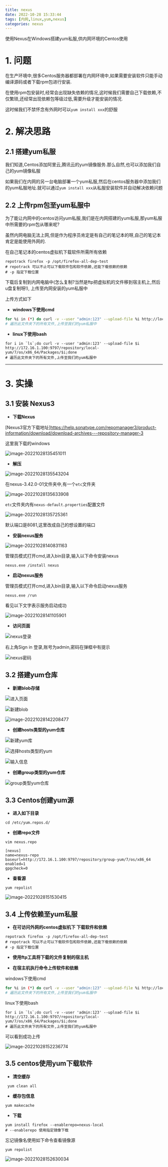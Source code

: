 ```yaml
---
title: nexus
date: 2022-10-28 15:33:44
tags: [内网,linux,yum,nexus]
categories: nexus
---
```

使用Nexus在Windows搭建yum私服,供内网环境的Centos使用

<!-- more -->

# 1. 问题

在生产环境中,很多Centos服务器都部署在内网环境中,如果需要安装软件只能手动编译源码或者下载rpm包进行安装.

在使用rpm包安装时,经常会出现缺失依赖的情况,这时候我们需要自己下载依赖,不仅繁琐,还经常出现依赖包等级过低,需要升级才能安装的情况.

这时候我们不禁怀念有外网时可以`yum install xxx`的舒服

# 2. 解决思路

## 2.1 搭建yum私服

我们知道,Centos添加阿里云,腾讯云的yum镜像服务.那么自然,也可以添加我们自己的yum镜像私服

如果我们在内网的另一台电脑部署一个yum私服,然后在centos服务器中添加我们的yum私服地址.就可以通过`yum install xxx`从私服安装软件并自动解决依赖问题

## 2.2 上传rpm包至yum私服中

为了能让内网中的centos访问yum私服,我们是在内网搭建的yum私服,那yum私服中所需要的rpm包从哪来呢?

虽然内网电脑无法上网,但是作为程序员肯定是有自己的笔记本的呀,自己的笔记本肯定是能使用外网的.

在自己笔记本的centos虚拟机下载软件所需所有依赖

```shell
repotrack firefox -p /opt/firefox-all-dep-test
# repotrack 可以不止可以下载软件包和软件依赖,还能下载依赖的依赖
# -p 指定下载位置
```

下载后复制到内网电脑中(怎么复制?当然是ftp把虚拟机的文件移到宿主机上,然后u盘复制呀!), 上传至内网安装的yum私服中

上传方式如下

- **windows下使用cmd**

```sh
for %i in (*) do curl -v --user "admin:123" --upload-file %i http://localhost:9797/repository/local-yum/7/os/x86_64/Packages/%i
# 遍历此文件夹下的所有文件,上传至我们的yum私服中
```

- **linux下使用bash**

```shell
for i in `ls`;do curl -v --user 'admin:123' --upload-file $i http://172.16.1.100:9797/repository/local-yum/7/os/x86_64/Packages/$i;done
# 遍历此文件夹下的所有文件,上传至我们的yum私服中
```



---

# 3. 实操

## 3.1 安装 Nexus3

- **下载Nexus**

[Nexus3官方下载地址]https://help.sonatype.com/repomanager3/product-information/download/download-archives---repository-manager-3

这里我下载的windows

![image-20221028135451011](https://image-1306887402.cos.ap-nanjing.myqcloud.com/markDown/image-20221028135451011.png)

- **解压**

![image-20221028135543204](https://image-1306887402.cos.ap-nanjing.myqcloud.com/markDown/image-20221028135543204.png)

在nexus-3.42.0-01文件夹中,有一个`etc`文件夹

![image-20221028135633908](https://image-1306887402.cos.ap-nanjing.myqcloud.com/markDown/image-20221028135633908.png)

`etc`文件夹内有`nexus-default.properties`配置文件

![image-20221028135725361](https://image-1306887402.cos.ap-nanjing.myqcloud.com/markDown/image-20221028135725361.png)

默认端口是8081,这里改成自己的想设置的端口

- **安装nexus服务**

![image-20221028140831163](https://image-1306887402.cos.ap-nanjing.myqcloud.com/markDown/image-20221028140831163.png)

管理员模式打开cmd,进入bin目录,输入以下命令安装nexus

```shell
nexus.exe /install nexus
```

- **启动nexus服务**

管理员模式打开cmd,进入bin目录,输入以下命令启动nexus服务

```
nexus.exe /run
```

看见以下文字表示服务启动成功

![image-20221028141105901](https://image-1306887402.cos.ap-nanjing.myqcloud.com/markDown/image-20221028141105901.png)

- **访问页面**

![nexus登录](https://image-1306887402.cos.ap-nanjing.myqcloud.com/markDown/08f4c17365424e60a9077bd164905a28.png)

右上角Sign in 登录,账号为admin,密码在弹框中有提示

![nexus密码](https://image-1306887402.cos.ap-nanjing.myqcloud.com/markDown/9e4c25926a6140f8a083ecec95e8364e.png)

## 3.2 搭建yum仓库

- **新建blob存储**

![进入页面](https://image-1306887402.cos.ap-nanjing.myqcloud.com/markDown/image-20221028142109308.png)



![新建blob](https://image-1306887402.cos.ap-nanjing.myqcloud.com/markDown/image-20221028142144770.png)



![image-20221028142208477](https://image-1306887402.cos.ap-nanjing.myqcloud.com/markDown/image-20221028142208477.png)





- **创建hosts类型的yum仓库**

![新建yum库](https://image-1306887402.cos.ap-nanjing.myqcloud.com/markDown/image-20221028142916068.png)





![选择hosts类型的yum](https://image-1306887402.cos.ap-nanjing.myqcloud.com/markDown/image-20221028142936464.png)





![输入信息](https://image-1306887402.cos.ap-nanjing.myqcloud.com/markDown/image-20221028143031491.png)



- **创建group类型的yum仓库**



![group类型yum仓库](https://image-1306887402.cos.ap-nanjing.myqcloud.com/markDown/image-20221028143211399.png)





## 3.3 Centos创建yum源

- **进入如下目录**

```shell
cd /etc/yum.repos.d/
```

- **创建repo文件**

```shell
vim nexus.repo
```

```repo
[nexus]
name=nexus-repo
baseurl=http://172.16.1.100:9797/repository/group-yum/7/os/x86_64
enabled=1
gpgcheck=0
```

- **查看源**

```shell
yum repolist
```

![image-20221028151530415](https://image-1306887402.cos.ap-nanjing.myqcloud.com/markDown/image-20221028151530415.png)





## 3.4 上传依赖至yum私服

- **在可访问外网的centos虚拟机下 下载软件和依赖**

```shell
repotrack firefox -p /opt/firefox-all-dep-test
# repotrack 可以不止可以下载软件包和软件依赖,还能下载依赖的依赖
# -p 指定下载位置
```

- **使用ftp工具将下载的文件复制的宿主机**

- **在宿主机执行命令上传软件和依赖**

windows下使用cmd

```sh
for %i in (*) do curl -v --user "admin:123" --upload-file %i http://localhost:9797/repository/local-yum/7/os/x86_64/Packages/%i
# 遍历此文件夹下的所有文件,上传至我们的yum私服中
```

linux下使用bash

```shell
for i in `ls`;do curl -v --user 'admin:123' --upload-file $i http://172.16.1.100:9797/repository/local-yum/7/os/x86_64/Packages/$i;done
# 遍历此文件夹下的所有文件,上传至我们的yum私服中
```



可以看到成功上传

![image-20221028152236774](https://image-1306887402.cos.ap-nanjing.myqcloud.com/markDown/image-20221028152236774.png)



## 3.5 centos使用yum下载软件

- **清空缓存**

```shell
 yum clean all
```

- **缓存包信息**

```shell
yum makecache
```

- **下载**

```shell
yum install firefox --enablerepo=nexus-local
# --enablerepo 使用指定镜像下载
```

忘记镜像名使用如下命令查看镜像源

```shell
yum repolist
```

![image-20221028152630034](https://image-1306887402.cos.ap-nanjing.myqcloud.com/markDown/image-20221028152630034.png)

